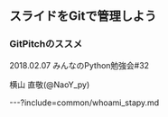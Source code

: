 ## スライドをGitで管理しよう

### GitPitchのススメ

2018.02.07 みんなのPython勉強会#32

横山 直敬(@NaoY_py)

---?include=common/whoami_stapy.md